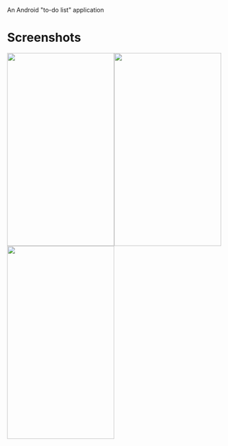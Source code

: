 An Android "to-do list" application

# Screenshots 
<img src="https://user-images.githubusercontent.com/17895267/84820086-f3889000-b010-11ea-83a3-b280dd4f8527.png" width="250" height="450"><img src="https://user-images.githubusercontent.com/17895267/84820549-bd97db80-b011-11ea-88f3-c5d85fca8afd.png" width="250" height="450"><img src="https://user-images.githubusercontent.com/17895267/84820558-c12b6280-b011-11ea-885c-c31cb99efe73.png" width="250" height="450">
